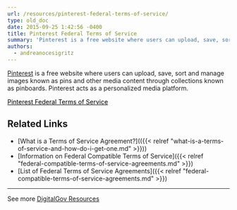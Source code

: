 ```yaml
---
url: /resources/pinterest-federal-terms-of-service/
type: old_doc
date: 2015-09-25 1:42:56 -0400
title: Pinterest Federal Terms of Service
summary: 'Pinterest is a free website where users can upload, save, sort and manage images known as pins and other media content through collections known as pinboards. Pinterest acts as a personalized media platform.   Pinterest Federal Terms of Service   Related Links What is a Terms of Service Agreement? Information on Federal Compatible Terms of'
authors:
  - andreanocesigritz
---
```


[Pinterest](https://www.pinterest.com/) is a free website where users can upload, save, sort and manage images known as pins and other media content through collections known as pinboards. Pinterest acts as a personalized media platform.

 

<a class="button" style="color: #000000" href="https://help.pinterest.com/en/articles/terms-service-apply-federal-agencies-using-pinterest">Pinterest Federal Terms of Service</a>

 

## Related Links

  * [What is a Terms of Service Agreement?](({{< relref "what-is-a-terms-of-service-and-how-do-i-get-one.md" >}}))
  * [Information on Federal Compatible Terms of Service]({{< relref "federal-compatible-terms-of-service-agreements.md" >}})
  * [List of Federal Terms of Service Agreements]({{< relref "federal-compatible-terms-of-service-agreements.md" >}})

 

* * *

 

See more [DigitalGov Resources](https://www.WHATEVER/resources/)